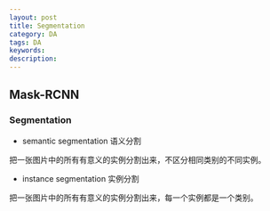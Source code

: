 ```yaml
---
layout: post
title: Segmentation
category: DA
tags: DA
keywords:
description:
---
```


## Mask-RCNN

### Segmentation

- semantic segmentation 语义分割

把一张图片中的所有有意义的实例分割出来，不区分相同类别的不同实例。

- instance segmentation 实例分割

把一张图片中的所有有意义的实例分割出来，每一个实例都是一个类别。
